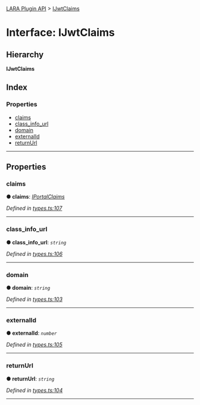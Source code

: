 [LARA Plugin API](../README.md) > [IJwtClaims](../interfaces/ijwtclaims.md)

# Interface: IJwtClaims

## Hierarchy

**IJwtClaims**

## Index

### Properties

* [claims](ijwtclaims.md#claims)
* [class_info_url](ijwtclaims.md#class_info_url)
* [domain](ijwtclaims.md#domain)
* [externalId](ijwtclaims.md#externalid)
* [returnUrl](ijwtclaims.md#returnurl)

---

## Properties

<a id="claims"></a>

###  claims

**● claims**: *[IPortalClaims](iportalclaims.md)*

*Defined in [types.ts:107](https://github.com/concord-consortium/lara/blob/491fdee4/lara-typescript/src/plugin-api/types.ts#L107)*

___
<a id="class_info_url"></a>

###  class_info_url

**● class_info_url**: *`string`*

*Defined in [types.ts:106](https://github.com/concord-consortium/lara/blob/491fdee4/lara-typescript/src/plugin-api/types.ts#L106)*

___
<a id="domain"></a>

###  domain

**● domain**: *`string`*

*Defined in [types.ts:103](https://github.com/concord-consortium/lara/blob/491fdee4/lara-typescript/src/plugin-api/types.ts#L103)*

___
<a id="externalid"></a>

###  externalId

**● externalId**: *`number`*

*Defined in [types.ts:105](https://github.com/concord-consortium/lara/blob/491fdee4/lara-typescript/src/plugin-api/types.ts#L105)*

___
<a id="returnurl"></a>

###  returnUrl

**● returnUrl**: *`string`*

*Defined in [types.ts:104](https://github.com/concord-consortium/lara/blob/491fdee4/lara-typescript/src/plugin-api/types.ts#L104)*

___

